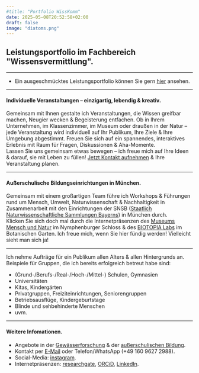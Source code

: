 ```yaml
---
#title: "Portfolio WissKomm"
date: 2025-05-08T20:52:58+02:00
draft: false
image: "diatoms.png"
---
```

## Leistungsportfolio im Fachbereich "Wissensvermittlung".  
___  
* Ein ausgeschmücktes Leistungsportfolio können Sie gern [hier](/images/portfolio-referentin.pdf) ansehen. 
___  

#### Individuelle Veranstaltungen – einzigartig, lebendig & kreativ. 
Gemeinsam mit Ihnen gestalte ich Veranstaltungen, die Wissen greifbar machen, Neugier wecken & Begeisterung entfachen. Ob in Ihrem Unternehmen, im Klassenzimmer, im Museum oder draußen in der Natur – jede Veranstaltung wird individuell auf Ihr Publikum, Ihre Ziele & Ihre Umgebung abgestimmt. Freuen Sie sich auf ein spannendes, interaktives Erlebnis mit Raum für Fragen, Diskussionen & Aha-Momente.  
Lassen Sie uns gemeinsam etwas bewegen – ich freue mich auf Ihre Ideen & darauf, sie mit Leben zu füllen! [Jetzt Kontakt aufnehmen](mailto:spyingonscience@posteo.com?subject=Kontaktaufnahme%20über%20die%20Webseite%20spyingonscience.com) & Ihre Veranstaltung planen. 

___

#### Außerschulische Bildungseinrichtungen in München.
Gemeinsam mit einem großartigen Team führe ich Workshops & Führungen rund um Mensch, Umwelt, Naturwissenschaft & Nachhaltigkeit in Zusammenarbeit mit den Einrichtungen der SNSB ([Staatlich Naturwissenschaftliche Sammlungen Bayerns](https://snsb.de/)) in München durch.  
Klicken Sie sich doch mal durch die Internetpräsenzen des [Museums Mensch und Natur](https://mmn-muenchen.snsb.de/fuehrungen-mehr/) im Nymphenburger Schloss & des [BIOTOPIA Labs](https://biotopialab.snsb.de/programme/) im Botanischen Garten. Ich freue mich, wenn Sie hier fündig werden! Vielleicht sieht man sich ja!  

___

Ich nehme Aufträge für ein Publikum allen Alters & allen Hintergrunds an. Beispiele für Gruppen, die ich bereits erfolgreich betreut habe sind: 
* (Grund-/Berufs-/Real-/Hoch-/Mittel-) Schulen, Gymnasien
* Universitäten
* Kitas, Kindergärten
* Privatgruppen, Freiziteinrichtungen, Seniorengruppen 
* Betriebsausflüge, Kindergeburtstage
* Blinde und sehbehinderte Menschen
* uvm.  
___

#### Weitere Infomationen. 
* Angebote in der [Gewässerforschung](/limnologie/) & der [außerschulischen Bildung](/wisskomm/). 
* Kontakt per [E-Mail](mailto:spyingonscience@posteo.com?subject=Kontaktaufnahme%20über%20die%20Webseite%20spyingonscience.com) oder Telefon/WhatsApp (+49 160 9627 2988).  
* Social-Media: [instagram](https://www.instagram.com/spyingonscience/).
* Internetpräsenzen: [researchgate](https://www.researchgate.net/profile/Andrea-Koplitz-Weissgerber), [ORCiD](https://orcid.org/my-orcid?orcid=0000-0001-8429-5448), [LinkedIn](https://www.linkedin.com/in/andrea-koplitz-weissgerber/).